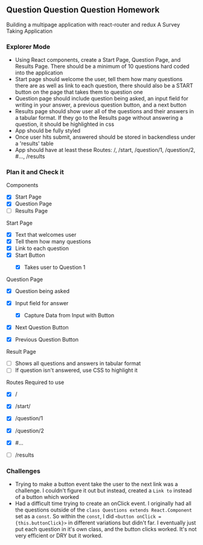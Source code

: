 ## Question Question Question Homework
Building a multipage application with react-router and redux
A Survey Taking Application

### Explorer Mode
- Using React components, create a Start Page, Question Page, and Results Page. There should be a minimum of 10 questions hard coded into the application
- Start page should welcome the user, tell them how many questions there are as well as link to each question, there should also be a START button on the page that takes them to question one
- Question page should include question being asked, an input field for writing in your answer, a previous question button, and a next button
- Results page should show user all of the questions and their answers in a tabular format. If they go to the Results page without answering a question, it should be highlighted in css
- App should be fully styled
- Once user hits submit, answered should be stored in backendless under a 'results' table
- App should have at least these Routes:
/, /start, /question/1, /question/2, #..., /results

### Plan it and Check it

Components
- [X] Start Page
- [X] Question Page
- [ ] Results Page

Start Page
- [X] Text that welcomes user
- [X] Tell them how many questions
- [X] Link to each question
- [X] Start Button
  - [X] Takes user to Question 1


Question Page
- [X] Question being asked
- [X] Input field for answer
  - [X] Capture Data from Input with Button
- [X] Next Question Button
- [X] Previous Question Button


Result Page
- [ ] Shows all questions and answers in tabular format
- [ ] If question isn't answered, use CSS to highlight it

Routes Required to use
- [X] /
- [X] /start/
- [X] /question/1
- [X] /question/2
- [X] #...
- [ ] /results


### Challenges
- Trying to make a button event take the user to the next link was a challenge. I couldn't figure it out but instead, created a `Link to` instead of a button which worked
- Had a difficult time trying to create an onClick event. I originally had all the questions outside of the `class Questions extends React.Component` set as a `const`. So within the `const`, I did `<button onClick = {this.buttonClick}>` in different variations but didn't far. I eventually just put each question in it's own class, and the button clicks worked. It's not very efficient or DRY but it worked.
